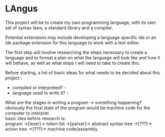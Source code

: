 # LAngus

This project will be to create my own programming language, with its own set of syntax laws, a standard library and a compiler. 

Potential extensions may include developing a language specific ide or an ide package extension for this language to work with a text editor. 

The first step will involve researching the steps necessary to create a language and to format a plan on what the language will look like and how it will behave, as well as what steps i will need to take to create this. 


Before starting, a list of basic ideas for what needs to be decided about this project :
  - compiled or interpreted? -
  - language used to write it? -


What are the stages in writing a program -> something happening? obviously the final state of the program would be machine code for the computer to interpret.  
    basic idea before research is:  
    program ->[lexer]-> token list ->[parser]-> abstract syntax tree ->[???]-> action tree ->[???]-> machine code/assembly. 
